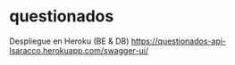# questionados
Despliegue en Heroku (BE & DB)
https://questionados-api-lsaracco.herokuapp.com/swagger-ui/
